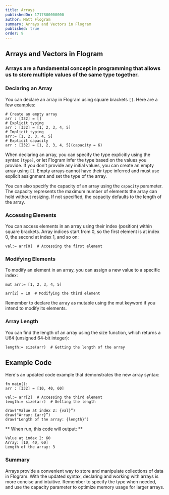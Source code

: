 ```yaml
---
title: Arrays
publishedOn: 1717800000000
author: Matt Flogram
summary: Arrays and Vectors in Flogram
published: true
order: 9
---
```


<h2>Arrays and Vectors in Flogram</h2>

<h3>Arrays are a fundamental concept in programming that allows us to store multiple values of the same type together.</h3>

<h3>Declaring an Array</h3>

You can declare an array in Flogram using square brackets `[]`. Here are a few examples:

```
# Create an empty array
arr : [I32] = []
# Explicit typing
arr : [I32] = [1, 2, 3, 4, 5]
# Implicit typing
arr:= [1, 2, 3, 4, 5]
# Explicit capacity
arr : [I32] = [1, 2, 3, 4, 5](capacity = 6)

```

When declaring an array, you can specify the type explicitly using the syntax `[type]`, or let Flogram infer the type based on the values you provide. If you don't provide any initial values, you can create an empty array using `[]`. Empty arrays cannot have their type inferred and must use explicit assignment and set the type of the array.

You can also specify the capacity of an array using the `capacity` parameter. The capacity represents the maximum number of elements the array can hold without resizing. If not specified, the capacity defaults to the length of the array.

<h3>Accessing Elements</h3>

You can access elements in an array using their index (position) within square brackets. Array indices start from 0, so the first element is at index 0, the second at index 1, and so on:

```
val:= arr[0]  # Accessing the first element
```

<h3>Modifying Elements</h3>

To modify an element in an array, you can assign a new value to a specific index:

```
mut arr:= [1, 2, 3, 4, 5]

arr[2] = 10  # Modifying the third element
```

Remember to declare the array as mutable using the mut keyword if you intend to modify its elements.

<h3>Array Length</h3>

You can find the length of an array using the size function, which returns a U64 (unsigned 64-bit integer):

```
length:= size(arr)  # Getting the length of the array
```

<h2 class="title-filled">Example Code</h2>

Here's an updated code example that demonstrates the new array syntax:

```
fn main():
arr : [I32] = [10, 40, 60]

val:= arr[2]  # Accessing the third element
length:= size(arr)  # Getting the length

draw("Value at index 2: {val}”)
draw("Array: {arr}”)
draw("Length of the array: {length}”)
```

** When run, this code will output: **

```
Value at index 2: 60
Array: [10, 40, 60]
Length of the array: 3
```

<h3>Summary</h3>

Arrays provide a convenient way to store and manipulate collections of data in Flogram.
With the updated syntax, declaring and working with arrays is more concise and intuitive.
Remember to specify the type when needed, and use the capacity parameter to optimize memory usage for larger arrays.
